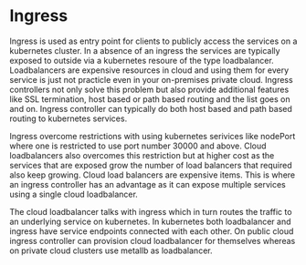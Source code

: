 # Ingress
Ingress is used as entry point for clients to publicly access the services on a kubernetes cluster. In a absence of an ingress the services are typically exposed to outside via a kubernetes resoure of the type loadbalancer. Loadbalancers are expensive resources in cloud and using them for every service is just not practicle even in your on-premises private cloud. Ingress controllers not only solve this problem but also provide additional features like SSL termination, host based or path based routing and the list goes on and on. Ingress controller can typically do both host based and path based routing to kubernetes services.

Ingress overcome restrictions with using kubernetes serivices like nodePort where one is restricted to use port number 30000 and above. Cloud loadbalancers also overcomes this restriction but at higher cost as the services that are exposed grow the number of load balancers that required also keep growing. Cloud load balancers are expensive items. This is where an ingress controller has an advantage as it can expose multiple services using a single cloud loadbalancer.

The cloud loadbalancer talks with ingress which in turn routes the traffic to an underlying service on kubernetes. In kubernetes both loadbalancer and ingress have service endpoints connected with each other. On public cloud ingress controller can provision cloud loadbalancer for themselves whereas on private cloud clusters use metallb as loadbalancer.
